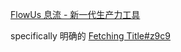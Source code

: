 [FlowUs 息流 - 新一代生产力工具](https://flowus.cn/share/7bbaabda-89fa-4cb4-84b0-43c2809e3631)

specifically
明确的
[Fetching Title#z9c9](https://www.youtube.com/watch?v=6yLqMLT4z6I)
